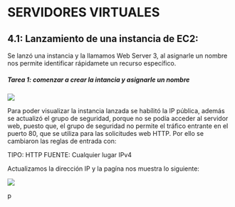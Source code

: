 # SERVIDORES VIRTUALES

## 4.1: Lanzamiento de una instancia de EC2:

Se lanzó una instancia y la llamamos Web Server 3, al asignarle un nombre nos permite identificar rápidamete un recurso específico.

##### Tarea 1: comenzar a crear la intancia y asignarle un nombre
<p aling = "center" >
  <img src = "https://github.com/MeliQB/Comunicacion_datos_R_Melissa_Quispe/blob/f6d214362c17719c2369527b3b97fe2beaeac684/Im%C3%A1genes/Captura%20desde%202024-05-29%2005-57-24.png">
</p>

Para poder visualizar la instancia lanzada se habílitó la IP pública, además se actualizó el grupo de seguridad, porque no se podía acceder al servidor web, puesto que, el grupo de seguridad no permite el tráfico  entrante en el puerto 80,
que se utiliza para las solicitudes web HTTP. Por ello se cambiaron las reglas de entrada con:

TIPO: HTTP
FUENTE: Cualquier lugar IPv4

Actualizamos la dirección IP y la pagína nos muestra lo siguiente:
<p aling = "center" >
  <img src = "https://github.com/MeliQB/Comunicacion_datos_R_Melissa_Quispe/blob/1883e5e81bc00119b4e36140cb7555b99098e145/Im%C3%A1genes/Captura%20desde%202024-05-29%2005-56-36.png">
</p>p
